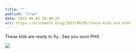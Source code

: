 ```yaml
---
title: ""
publish: "true"
date: 2015-06-05 16:40:25
url: https://ericmwalk.blog/2015/06/05/these-kids-are.html
---
```


These kids are ready to fly.. See you soon PHX.

![](https://ericmwalk.blog/uploads/2022/ded4183b40.jpg)